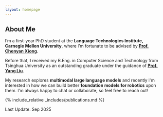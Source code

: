 ```yaml
---
layout: homepage
---
```


## About Me

I’m a first-year PhD student at the **Language Technologies Institute, Carnegie Mellon University**, where I’m fortunate to be advised by [**<u>Prof. Chenyan Xiong</u>**](https://www.cs.cmu.edu/~cx/).

Before that, I received my B.Eng. in Computer Science and Technology from Tsinghua University as an outstanding graduate under the guidance of [**<u>Prof. Yang Liu</u>**](https://nlp.csai.tsinghua.edu.cn/~ly/).

My research explores **multimodal large language models** and recently I'm interested in how we can build better **foundation models for robotics** upon them. I’m always happy to chat or collaborate, so feel free to reach out!


<!-- I am currently visiting Stanford University as a summer intern in Professor Diyi Yang's group, and collaborating with Yanzhe Zhang and William Held. -->
<!-- **I am excited to share that I will be joining Carnegie Mellon University this fall to pursue my PhD in Language and Information Technology!** -->

<!-- ## News
- **[Mar. 2019]** Our paper about few-shot learning is accepted to CVPR 2019. -->

{% include_relative _includes/publications.md %}

<!-- {% include_relative _includes/services.md %} -->

Last Update: Sep 2025